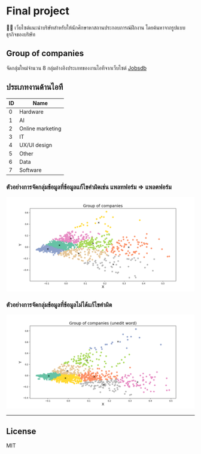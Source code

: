 # Final project

🧑‍💻 เว็บไซต์แนะนำบริษัทสำหรับให้นักศึกษาหาสถานประกอบการณ์ฝึกงาน โดยค้นหาจากรูปแบบธุรกิจของบริษัท

## Group of companies

จัดกลุ่มใหม่จำนวน 8 กลุ่มอ้างอิงประเภทของงานไอทีจากเว็บไซต์ [Jobsdb](https://th.jobsdb.com/th/th/jobs/งานไอที/1)

## ประเภทงานด้านไอที

| ID  | Name             |
| --- | ---------------- |
| 0   | Hardware         |
| 1   | AI               |
| 2   | Online marketing |
| 3   | IT               |
| 4   | UX/UI design     |
| 5   | Other            |
| 6   | Data             |
| 7   | Software         |

### ตัวอย่างการจัดกลุ่มข้อมูลที่ข้อมูลแก้ไขคำผิดเช่น แพลทฟอร์ม => แพลตฟอร์ม

![text_clustering](./screenshort/8_cluster.png)

### ตัวอย่างการจัดกลุ่มข้อมูลที่ข้อมูลไม่ได้แก้ไขคำผิด

![clustering_uneditword](./screenshort/8_cluster_uneditword.png)

---

## License

MIT
